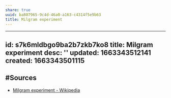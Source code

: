 ```yaml
---
share: true
uuid: ba807965-9c4d-46a0-a163-c4314f5e9b63
title: Milgram experiment
---
```

---
id: s7k6mldbgo9ba2b7zkb7ko8
title: Milgram experiment
desc: ''
updated: 1663343512141
created: 1663343501115
---

## #Sources

* [Milgram experiment - Wikipedia](https://en.wikipedia.org/wiki/Milgram_experiment)